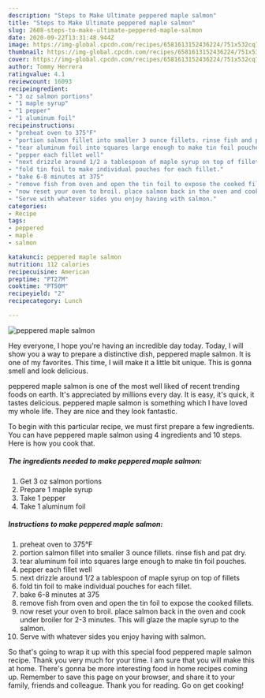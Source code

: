 ```yaml
---
description: "Steps to Make Ultimate peppered maple salmon"
title: "Steps to Make Ultimate peppered maple salmon"
slug: 2608-steps-to-make-ultimate-peppered-maple-salmon
date: 2020-09-22T13:31:48.944Z
image: https://img-global.cpcdn.com/recipes/6581613152436224/751x532cq70/peppered-maple-salmon-recipe-main-photo.jpg
thumbnail: https://img-global.cpcdn.com/recipes/6581613152436224/751x532cq70/peppered-maple-salmon-recipe-main-photo.jpg
cover: https://img-global.cpcdn.com/recipes/6581613152436224/751x532cq70/peppered-maple-salmon-recipe-main-photo.jpg
author: Tommy Herrera
ratingvalue: 4.1
reviewcount: 16093
recipeingredient:
- "3 oz salmon portions"
- "1 maple syrup"
- "1 pepper"
- "1 aluminum foil"
recipeinstructions:
- "preheat oven to 375°F"
- "portion salmon fillet into smaller 3 ounce fillets. rinse fish and pat dry."
- "tear aluminum foil into squares large enough to make tin foil pouches."
- "pepper each fillet well"
- "next drizzle around 1/2 a tablespoon of maple syrup on top of fillets"
- "fold tin foil to make individual pouches for each fillet."
- "bake 6-8 minutes at 375"
- "remove fish from oven and open the tin foil to expose the cooked fillets."
- "now reset your oven to broil. place salmon back in the oven and cook under broiler for 2-3 minutes.  This will glaze the maple syrup to the salmon."
- "Serve with whatever sides you enjoy having with salmon."
categories:
- Recipe
tags:
- peppered
- maple
- salmon

katakunci: peppered maple salmon 
nutrition: 112 calories
recipecuisine: American
preptime: "PT27M"
cooktime: "PT50M"
recipeyield: "2"
recipecategory: Lunch

---
```



![peppered maple salmon](https://img-global.cpcdn.com/recipes/6581613152436224/751x532cq70/peppered-maple-salmon-recipe-main-photo.jpg)

Hey everyone, I hope you're having an incredible day today. Today, I will show you a way to prepare a distinctive dish, peppered maple salmon. It is one of my favorites. This time, I will make it a little bit unique. This is gonna smell and look delicious.

peppered maple salmon is one of the most well liked of recent trending foods on earth. It's appreciated by millions every day. It is easy, it's quick, it tastes delicious. peppered maple salmon is something which I have loved my whole life. They are nice and they look fantastic.




To begin with this particular recipe, we must first prepare a few ingredients. You can have peppered maple salmon using 4 ingredients and 10 steps. Here is how you cook that.

<!--inarticleads1-->

##### The ingredients needed to make peppered maple salmon:

1. Get 3 oz salmon portions
1. Prepare 1 maple syrup
1. Take 1 pepper
1. Take 1 aluminum foil




<!--inarticleads2-->

##### Instructions to make peppered maple salmon:

1. preheat oven to 375°F
1. portion salmon fillet into smaller 3 ounce fillets. rinse fish and pat dry.
1. tear aluminum foil into squares large enough to make tin foil pouches.
1. pepper each fillet well
1. next drizzle around 1/2 a tablespoon of maple syrup on top of fillets
1. fold tin foil to make individual pouches for each fillet.
1. bake 6-8 minutes at 375
1. remove fish from oven and open the tin foil to expose the cooked fillets.
1. now reset your oven to broil. place salmon back in the oven and cook under broiler for 2-3 minutes.  This will glaze the maple syrup to the salmon.
1. Serve with whatever sides you enjoy having with salmon.




So that's going to wrap it up with this special food peppered maple salmon recipe. Thank you very much for your time. I am sure that you will make this at home. There's gonna be more interesting food in home recipes coming up. Remember to save this page on your browser, and share it to your family, friends and colleague. Thank you for reading. Go on get cooking!
